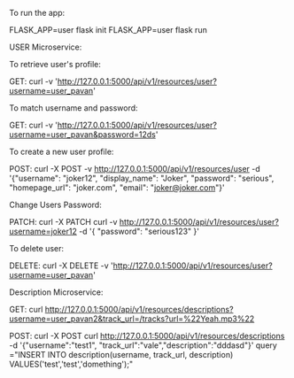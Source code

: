 To run the app:  

FLASK_APP=user flask init
FLASK_APP=user flask run


USER Microservice:


To retrieve user's profile:

GET:  curl -v  'http://127.0.0.1:5000/api/v1/resources/user?username=user_pavan'


To match username and password:

GET:   curl -v  'http://127.0.0.1:5000/api/v1/resources/user?username=user_pavan&password=12ds'



To create a new user profile:

POST:  curl -X POST -v  http://127.0.0.1:5000/api/v1/resources/user -d  '{"username": "joker12", "display_name": "Joker", "password": "serious",  "homepage_url": "joker.com", "email": "joker@joker.com"}'

Change Users Password:

PATCH:  curl -X PATCH curl -v http://127.0.0.1:5000/api/v1/resources/user?username=joker12 -d '{ "password": "serious123" }'

To delete user:

DELETE: curl -X DELETE -v  'http://127.0.0.1:5000/api/v1/resources/user?username=user_pavan'






Description Microservice:


GET:  curl  http://127.0.0.1:5000/api/v1/resources/descriptions?username=user_pavan2&track_url=/tracks?url=%22Yeah.mp3%22


POST:  curl -X POST curl  http://127.0.0.1:5000/api/v1/resources/descriptions -d '{"username":"test1", "track_url":"vale","description":"dddasd"}'
query ="INSERT INTO description(username, track_url, description) VALUES('test','test','domething');"
